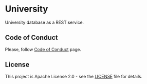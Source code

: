 # University

University database as a REST service.

## Code of Conduct

Please, follow [Code of Conduct](CODE_OF_CONDUCT.md) page.

## License

This project is Apache License 2.0 - see the [LICENSE](LICENSE) file for details.